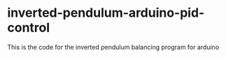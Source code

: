 # inverted-pendulum-arduino-pid-control
This is the code for the inverted pendulum balancing program for arduino

